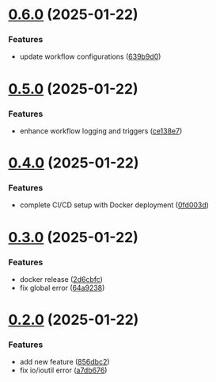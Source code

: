 # [0.6.0](https://github.com/rowjay007/walkit/compare/v0.5.0...v0.6.0) (2025-01-22)


### Features

* update workflow configurations ([639b9d0](https://github.com/rowjay007/walkit/commit/639b9d02f202735831231db5217040b66e46a5c9))

# [0.5.0](https://github.com/rowjay007/walkit/compare/v0.4.0...v0.5.0) (2025-01-22)


### Features

* enhance workflow logging and triggers ([ce138e7](https://github.com/rowjay007/walkit/commit/ce138e7dce81721d41a012a592715ee51c7c1217))

# [0.4.0](https://github.com/rowjay007/walkit/compare/v0.3.0...v0.4.0) (2025-01-22)


### Features

* complete CI/CD setup with Docker deployment ([0fd003d](https://github.com/rowjay007/walkit/commit/0fd003d03e5a85931b13aa2ac488aaab7142d22d))

# [0.3.0](https://github.com/rowjay007/walkit/compare/v0.2.0...v0.3.0) (2025-01-22)


### Features

* docker release ([2d6cbfc](https://github.com/rowjay007/walkit/commit/2d6cbfcb405c87762a1e98caca33aee9aadd70d3))
* fix global error ([64a9238](https://github.com/rowjay007/walkit/commit/64a9238420f61006432a752418df8be5cc6d575b))

# [0.2.0](https://github.com/rowjay007/walkit/compare/v0.1.0...v0.2.0) (2025-01-22)


### Features

* add new feature ([856dbc2](https://github.com/rowjay007/walkit/commit/856dbc27022d27a52a3d4d66e03a308fc8563676))
* fix io/ioutil error ([a7db676](https://github.com/rowjay007/walkit/commit/a7db676251fbda4268c33715b813fc6fda85e276))
